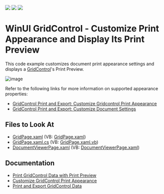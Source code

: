 <!-- default badges list -->
![](https://img.shields.io/endpoint?url=https://codecentral.devexpress.com/api/v1/VersionRange/422865628/21.2.4%2B)
[![](https://img.shields.io/badge/Open_in_DevExpress_Support_Center-FF7200?style=flat-square&logo=DevExpress&logoColor=white)](https://supportcenter.devexpress.com/ticket/details/T1040670)
[![](https://img.shields.io/badge/📖_How_to_use_DevExpress_Examples-e9f6fc?style=flat-square)](https://docs.devexpress.com/GeneralInformation/403183)
<!-- default badges end -->
# WinUI GridControl - Customize Print Appearance and Display Its Print Preview

This code example customizes document print appearance settings and displays a [GridControl](https://docs.devexpress.com/WinUI/DevExpress.WinUI.Grid.GridControl)'s Print Preview.

![image](https://user-images.githubusercontent.com/12169834/139531364-a13fd73e-1970-44f7-ad5e-1970604f85a2.png)

Refer to the following links for more information on supported appearance properties:
* [GridControl Print and Export: Customize Gridcontrol Print Appearance](https://docs.devexpress.com/WinUI/403345/controls/data-grid/print-export#customize-gridcontrol-print-appearance)
* [GridControl Print and Export: Customize Document Settings](https://docs.devexpress.com/WinUI/403345/controls/data-grid/print-export#customize-document-settings)

<!-- default file list -->
## Files to Look At

- [GridPage.xaml](./CS/CustomizePrintedGrid/CustomizePrintedGrid/Views/GridPage.xaml) (VB: [GridPage.xaml](./VB/CustomizePrintedGrid/CustomizePrintedGrid/Views/GridPage.xaml))
- [GridPage.xaml.cs](./CS/CustomizePrintedGrid/CustomizePrintedGrid/Views/GridPage.xaml.cs#L23) (VB: [GridPage.xaml.vb](./VB/CustomizePrintedGrid/CustomizePrintedGrid/Views/GridPage.xaml.vb))
- [DocumentViewerPage.xaml](./CS/CustomizePrintedGrid/CustomizePrintedGrid/Views/GridPage.xaml) (VB: [DocumentViewerPage.xaml](./VB/CustomizePrintedGrid/CustomizePrintedGrid/Views/GridPage.xaml))
<!-- default file list end -->

## Documentation

- [Print GridControl Data with Print Preview](https://docs.devexpress.com/WinUI/403345/controls/data-grid/print-export#print-data-with-print-preview)
- [Customize GridControl Print Appearance](https://docs.devexpress.com/WinUI/403345/controls/data-grid/print-export#customize-appearance)
- [Print and Export GridControl Data](https://docs.devexpress.com/WinUI/403345/controls/data-grid/print-export)
